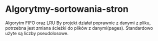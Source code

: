 # Algorytmy-sortowania-stron
Algorytm FIFO oraz LRU
By projekt działał poprawnie z danymi z pliku, potrzebna jest zmiana ścieżki do plików z danymi(pages). Standardowo użyte są liczby pseudolosowe.
